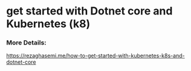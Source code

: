 # get started with Dotnet core and Kubernetes (k8)
### More Details:
https://rezaghasemi.me/how-to-get-started-with-kubernetes-k8s-and-dotnet-core
